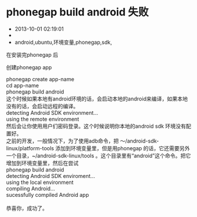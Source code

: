 # phonegap build android 失败
- 2013-10-01 02:19:01
- 
- android,ubuntu,环境变量,phonegap,sdk,

在安装完phonegap 后<div>创建phonegap app</div>
<div class="code">phonegap create app-name<br>
cd app-name<br>
phonegap build android</div>

<div>这个时候如果本地有android环境的话，会启动本地的android来编译，如果本地没有的话，会启动远程的编译。</div>
<div class="code">detecting Android SDK environment...<br>
using the remote environment&nbsp;</div>

<div>然后会让你使用用户们密码登录。这个时候说明你本地的android sdk 环境没有配置好。</div><div>之前的开发，一般情况下，为了使用adb命令，把 ～/android-sdk-linux/platform-tools 添加到环境变量里，但是用phonegap 的话，它还需要另外一个目录，~/android-sdk-linux/tools 。这个目录里有“android”这个命令。把它增加到环境变量里，然后在尝试</div>
<div class="code">phonegap build android<br>
detecting Android SDK enviroment...<br>
using the local environment<br>
compiling Android...<br>
sucessfully compiled Android app</div>

<div><br /></div><div>恭喜你，成功了。&nbsp;</div>